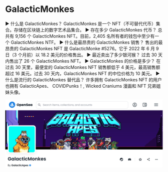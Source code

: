 # GalacticMonkes

▶ 什么是 GalacticMonkes？
GalacticMonkes 是一个 NFT（不可替代代币）集合。存储在区块链上的数字艺术品集合。
▶ 存在多少 GalacticMonkes 代币？
总共有 9,156 个 GalacticMonkes NFT。目前，2,405 名所有者的钱包中至少有一个 GalacticMonkes NTF。
▶ 什么是最昂贵的 GalacticMonkes 销售？
售出的最昂贵的 GalacticMonkes NFT 是 GalacticMonke #5276。它于 2022 年 6 月 9 日（3 个月前）以 18.2 美元的价格售出。
▶ 最近卖出了多少银河猴？
过去 30 天内售出了 26 个 GalacticMonkes NFT。
▶ GalacticMonkes 的价格是多少？
在过去 30 天里，最便宜的 GalacticMonkes NFT 销售额低于 4 美元，最高销售额超过 16 美元。过去 30 天内，GalacticMonkes NFT 的中位价格为 10 美元。
▶ 什么是流行的 GalacticMonkes 替代品？
许多拥有 GalacticMonkes NFT 的用户也拥有 GalacticApes、 COVIDPunks！, Wicked Craniums 漫画和 NFT 兄弟姐妹头像。

![nft](01.png)


